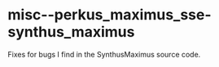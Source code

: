 # misc--perkus_maximus_sse-synthus_maximus
Fixes for bugs I find in the SynthusMaximus source code.
